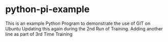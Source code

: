 # python-pi-example

This is an example Python Program to demonstrate the use of GIT on Ubuntu
Updating this again during the 2nd Run of Training. Adding another line as part of 3rd Time Training
